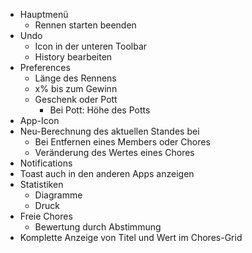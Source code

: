 * Hauptmenü
  * Rennen starten beenden
* Undo
  * Icon in der unteren Toolbar
  * History bearbeiten
* Preferences
  * Länge des Rennens
  * x% bis zum Gewinn
  * Geschenk oder Pott
    * Bei Pott: Höhe des Potts
* App-Icon
* Neu-Berechnung des aktuellen Standes bei
  * Bei Entfernen eines Members oder Chores
  * Veränderung des Wertes eines Chores
* Notifications
* Toast auch in den anderen Apps anzeigen
* Statistiken
  * Diagramme
  * Druck
* Freie Chores
  * Bewertung durch Abstimmung
* Komplette Anzeige von Titel und Wert im Chores-Grid
